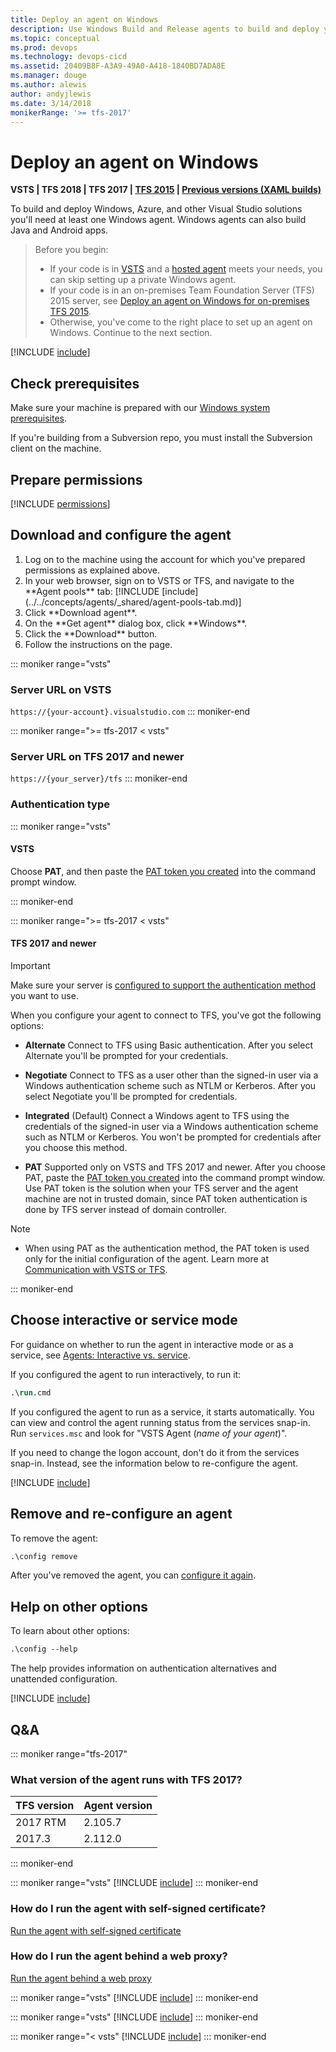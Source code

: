 ```yaml
---
title: Deploy an agent on Windows
description: Use Windows Build and Release agents to build and deploy your Windows and Azure code.
ms.topic: conceptual
ms.prod: devops
ms.technology: devops-cicd
ms.assetid: 20409B8F-A3A9-49A0-A418-1840BD7ADA8E
ms.manager: douge
ms.author: alewis
author: andyjlewis
ms.date: 3/14/2018
monikerRange: '>= tfs-2017'
---
```



# Deploy an agent on Windows

**VSTS | TFS 2018 | TFS 2017 | [TFS 2015](v1-windows.md) | [Previous versions (XAML builds)](https://msdn.microsoft.com/en-us/library/ms252495%28v=vs.120%29.aspx)**

To build and deploy Windows, Azure, and other Visual Studio solutions you'll need at least one Windows agent. Windows agents can also build Java and Android apps.

> Before you begin:
> * If your code is in [VSTS](https://www.visualstudio.com/products/visual-studio-team-services-vs) and a [hosted agent](../../concepts/agents/hosted.md) meets your needs, you can skip setting up a private Windows agent.
> * If your code is in an on-premises Team Foundation Server (TFS) 2015 server, see [Deploy an agent on Windows for on-premises TFS 2015](v1-windows.md).
> *  Otherwise, you've come to the right place to set up an agent on Windows. Continue to the next section.

[!INCLUDE [include](_shared/concepts.md)]

## Check prerequisites

Make sure your machine is prepared with our [Windows system prerequisites](https://aka.ms/vstsagentwinsystem).

If you're building from a Subversion repo, you must install the Subversion client on the machine.

<h2 id="permissions">Prepare permissions</h2>

[!INCLUDE [permissions](_shared/v2/prepare-permissions.md)]

<a name="download-configure"></a>
## Download and configure the agent

<ol>
<li>Log on to the machine using the account for which you've prepared permissions as explained above.</li>
<li>In your web browser, sign on to VSTS or TFS, and navigate to the **Agent pools** tab:
[!INCLUDE [include](../../concepts/agents/_shared/agent-pools-tab.md)]
</li>

<li>Click **Download agent**.</li>

<li>On the **Get agent** dialog box, click **Windows**.</li>

<li>Click the **Download** button.

<li>Follow the instructions on the page.</li>
</ol>

::: moniker range="vsts"
### Server URL on VSTS

`https://{your-account}.visualstudio.com`
::: moniker-end

::: moniker range=">= tfs-2017 < vsts"
### Server URL on TFS 2017 and newer

`https://{your_server}/tfs`
::: moniker-end

### Authentication type

::: moniker range="vsts"
#### VSTS

Choose **PAT**, and then paste the [PAT token you created](#permissions) into the command prompt window.

::: moniker-end

::: moniker range=">= tfs-2017 < vsts"
#### TFS 2017 and newer

> [!IMPORTANT]
> 
> Make sure your server is [configured to support the authentication method](configure-tfs-authentication.md) you want to use. 
  
When you configure your agent to connect to TFS, you've got the following options:

* **Alternate** Connect to TFS using Basic authentication. After you select Alternate you'll be prompted for your credentials.

* **Negotiate** Connect to TFS as a user other than the signed-in user via a Windows authentication scheme such as NTLM or Kerberos. After you select Negotiate you'll be prompted for credentials.

* **Integrated** (Default) Connect a Windows agent to TFS using the credentials of the signed-in user via a Windows authentication scheme such as NTLM or Kerberos. You won't be prompted for credentials after you choose this method.
 
* **PAT** Supported only on VSTS and TFS 2017 and newer. After you choose PAT, paste the [PAT token you created](#permissions) into the command prompt window. Use PAT token is the solution when your TFS server and the agent machine are not in trusted domain, since PAT token authentication is done by TFS server instead of domain controller.

> [!NOTE]
> * When using PAT as the authentication method, the PAT token is used only for the initial configuration of the agent. Learn more at [Communication with VSTS or TFS](../../concepts/agents/agents.md#communication).

::: moniker-end

## Choose interactive or service mode

For guidance on whether to run the agent in interactive mode or as a service, see [Agents: Interactive vs. service](../../concepts/agents/agents.md#account).

 If you configured the agent to run interactively, to run it:

 ```ps
 .\run.cmd
 ```

If you configured the agent to run as a service, it starts automatically. You can view and control the agent running status from the services snap-in. Run `services.msc` and look for "VSTS Agent (*name of your agent*)".

If you need to change the logon account, don't do it from the services snap-in. Instead, see the information below to re-configure the agent.

[!INCLUDE [include](_shared/v2/replace-agent.md)]

## Remove and re-configure an agent

To remove the agent:

```ps
.\config remove
```

After you've removed the agent, you can [configure it again](#download-configure).

## Help on other options

To learn about other options:

```ps
.\config --help
```

The help provides information on authentication alternatives and unattended configuration.

[!INCLUDE [include](_shared/capabilities.md)]

## Q&A

<!-- BEGINSECTION class="md-qanda" -->

::: moniker range="tfs-2017"

### What version of the agent runs with TFS 2017?

| TFS version | Agent version |
|-|-|
| 2017 RTM | 2.105.7 |
| 2017.3 | 2.112.0 |

::: moniker-end

::: moniker range="vsts"
[!INCLUDE [include](_shared/v2/qa-firewall.md)]
::: moniker-end

### How do I run the agent with self-signed certificate?

[Run the agent with self-signed certificate](certificate.md)

### How do I run the agent behind a web proxy?

[Run the agent behind a web proxy](proxy.md)

::: moniker range="vsts"
[!INCLUDE [include](_shared/v2/web-proxy-bypass.md)]
::: moniker-end

::: moniker range="vsts"
[!INCLUDE [include](_shared/v2/qa-urls.md)]
::: moniker-end

::: moniker range="< vsts"
[!INCLUDE [include](../../_shared/qa-versions.md)]
::: moniker-end

<!-- ENDSECTION -->
